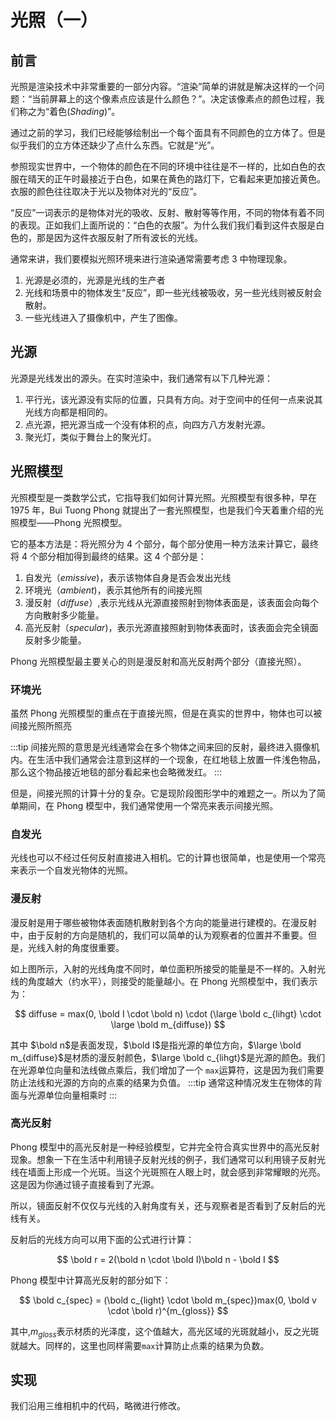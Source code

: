# 光照（一）

## 前言

光照是渲染技术中非常重要的一部分内容。“渲染”简单的讲就是解决这样的一个问题：“当前屏幕上的这个像素点应该是什么颜色？”。决定该像素点的颜色过程，我们称之为“着色(_Shading_)”。

通过之前的学习，我们已经能够绘制出一个每个面具有不同颜色的立方体了。但是似乎我们的立方体还缺少了点什么东西。它就是“光”。

参照现实世界中，一个物体的颜色在不同的环境中往往是不一样的，比如白色的衣服在晴天的正午时最接近于白色，如果在黄色的路灯下，它看起来更加接近黄色。衣服的颜色往往取决于光以及物体对光的“反应”。

“反应”一词表示的是物体对光的吸收、反射、散射等等作用，不同的物体有着不同的表现。正如我们上面所说的：“白色的衣服”。为什么我们我们看到这件衣服是白色的，那是因为这件衣服反射了所有波长的光线。

通常来讲，我们要模拟光照环境来进行渲染通常需要考虑 3 中物理现象。

1. 光源是必须的，光源是光线的生产者
2. 光线和场景中的物体发生“反应”，即一些光线被吸收，另一些光线则被反射会散射。
3. 一些光线进入了摄像机中，产生了图像。

## 光源

光源是光线发出的源头。在实时渲染中，我们通常有以下几种光源：

1. 平行光，该光源没有实际的位置，只具有方向。对于空间中的任何一点来说其光线方向都是相同的。
2. 点光源，把光源当成一个没有体积的点，向四方八方发射光源。
3. 聚光灯，类似于舞台上的聚光灯。

## 光照模型

光照模型是一类数学公式，它指导我们如何计算光照。光照模型有很多种，早在 1975 年，Bui Tuong Phong 就提出了一套光照模型，也是我们今天着重介绍的光照模型——Phong 光照模型。

它的基本方法是：将光照分为 4 个部分，每个部分使用一种方法来计算它，最终将 4 个部分相加得到最终的结果。这 4 个部分是：

1. 自发光（_emissive_)，表示该物体自身是否会发出光线
2. 环境光（_ambient_)，表示其他所有的间接光照
3. 漫反射（_diffuse_）,表示光线从光源直接照射到物体表面是，该表面会向每个方向散射多少能量。
4. 高光反射（_specular_)，表示光源直接照射到物体表面时，该表面会完全镜面反射多少能量。

Phong 光照模型最主要关心的则是漫反射和高光反射两个部分（直接光照）。

### 环境光

虽然 Phong 光照模型的重点在于直接光照，但是在真实的世界中，物体也可以被间接光照所照亮

:::tip
间接光照的意思是光线通常会在多个物体之间来回的反射，最终进入摄像机内。在生活中我们通常会注意到这样的一个现象，在红地毯上放置一件浅色物品，那么这个物品接近地毯的部分看起来也会略微发红。
:::

但是，间接光照的计算十分的复杂。它是现阶段图形学中的难题之一。所以为了简单期间，在 Phong 模型中，我们通常使用一个常亮来表示间接光照。

### 自发光

光线也可以不经过任何反射直接进入相机。它的计算也很简单，也是使用一个常亮来表示一个自发光物体的光照。

### 漫反射

漫反射是用于哪些被物体表面随机散射到各个方向的能量进行建模的。在漫反射中，由于反射的方向是随机的，我们可以简单的认为观察者的位置并不重要。但是，光线入射的角度很重要。

<ImgContainer :srcs="['/img/11-light/diffuse.png']"/>

如上图所示，入射的光线角度不同时，单位面积所接受的能量是不一样的。入射光线的角度越大（约水平），则接受的能量越小。在 Phong 光照模型中，我们表示为：

$$
diffuse = max(0, \bold I \cdot \bold n) \cdot (\large \bold c_{lihgt} \cdot \large \bold m_{diffuse})
$$

其中 $\bold n$是表面发现，$\bold I$是指光源的单位方向，$\large \bold m_{diffuse}$是材质的漫反射颜色，$\large \bold c_{lihgt}$是光源的颜色。我们在光源单位向量和法线做点乘后，我们增加了一个 `max`运算符，这是因为我们需要防止法线和光源的方向的点乘的结果为负值。
:::tip
通常这种情况发生在物体的背面与光源单位向量相乘时
:::

### 高光反射

Phong 模型中的高光反射是一种经验模型，它并完全符合真实世界中的高光反射现象。想象一下在生活中利用镜子反射光线的例子，我们通常可以利用镜子反射光线在墙面上形成一个光斑。当这个光斑照在人眼上时，就会感到非常耀眼的光亮。这是因为你通过镜子直接看到了光源。

所以，镜面反射不仅仅与光线的入射角度有关，还与观察者是否看到了反射后的光线有关。

<ImgContainer :srcs="['/img/11-light/specular.png']"/>

反射后的光线方向可以用下面的公式进行计算：

$$
\bold r = 2(\bold n \cdot \bold I)\bold n - \bold I
$$

Phong 模型中计算高光反射的部分如下：

$$
\bold c_{spec} = (\bold c_{light} \cdot \bold m_{spec})max(0, \bold v \cdot \bold r)^{m_{gloss}}
$$

其中,$m_{gloss}$表示材质的光泽度，这个值越大，高光区域的光斑就越小，反之光斑就越大。同样的，这里也同样需要`max`计算防止点乘的结果为负数。

## 实现

我们沿用三维相机中的代码，略微进行修改。

<WebGLParallelLight/>
